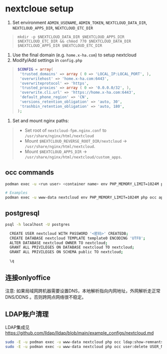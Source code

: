 # nextcloue setup

1. Set environment `ADMIN_USENAME`, `ADMIN_TOKEN`, `NEXTCLOUD_DATA_DIR`, `NEXTCLOUD_APPS_DIR`, `NEXTCLOUD_ETC_DIR`

  > `mkdir -p $NEXTCLOUD_DATA_DIR $NEXTCLOUD_APPS_DIR $NEXTCLOUD_ETC_DIR && chmod 770 $NEXTCLOUD_DATA_DIR $NEXTCLOUD_APPS_DIR $NEXTCLOUD_ETC_DIR`

1. Use the final domain (e.g. `home.x-ha.com`) to setup nextcloud
1. Modify/Add settings in `config.php`
  >
  > ```php
  > $CONFIG = array(
  >  'trusted_domains' => array ( 0 => 'LOCAL_IP:LOCAL_PORT', ),
  >  'overwritehost' => 'home.x-ha.com:6443',
  >  'overwriteprotocol' => 'https',
  >  'trusted_proxies' => array ( 0 => '0.0.0.0/32', ),
  >  'overwrite.cli.url' => 'https://home.x-ha.com:6443',
  >  'default_phone_region' => 'CN',
  >  'versions_retention_obligation' => 'auto, 30',
  >  'trashbin_retention_obligation' => 'auto, 180',
  > );
  > ```
  >
1. Set and mount nginx paths:
  >
  > + Set root of `nextcloud-fpm.nginx.conf` to `/usr/share/nginx/html/nextcloud`
  > + Mount `$NEXTCLOUD_REVERSE_ROOT_DIR/nextcloud` -> `/usr/share/nginx/html/nextcloud`.
  > + Mount `$NEXTCLOUD_APPS_DIR` -> `/usr/share/nginx/html/nextcloud/custom_apps`.
  >

## occ commands

```bash
podman exec -u <run user> <container name> env PHP_MEMORY_LIMIT=1024M php occ ...

# Examples
podman exec -u www-data nextcloud env PHP_MEMORY_LIMIT=1024M php occ app:install documentserver_community
```

## postgresql

```bash
psql -h localhost -U postgres

  CREATE USER nextcloud WITH PASSWORD '<密码>' CREATEDB;
  CREATE DATABASE nextcloud TEMPLATE template0 ENCODING 'UTF8';
  ALTER DATABASE nextcloud OWNER TO nextcloud;
  GRANT ALL PRIVILEGES ON DATABASE nextcloud TO nextcloud;
  GRANT ALL PRIVILEGES ON SCHEMA public TO nextcloud;

  \q
```

## 连接onlyoffice

注意: 如果局域网跨机器需要设置DNS，本地解析指向内网地址，外网解析走正常DNS/DDNS 。否则跨网点网络很不稳定。

## LDAP账户清理

LDAP集成见 <https://github.com/lldap/lldap/blob/main/example_configs/nextcloud.md>


```bash
sudo -E -u podman exec -u www-data nextcloud php occ ldap:show-remnants
sudo -E -u podman exec -u www-data nextcloud php occ user:delete USER_NAME
```
